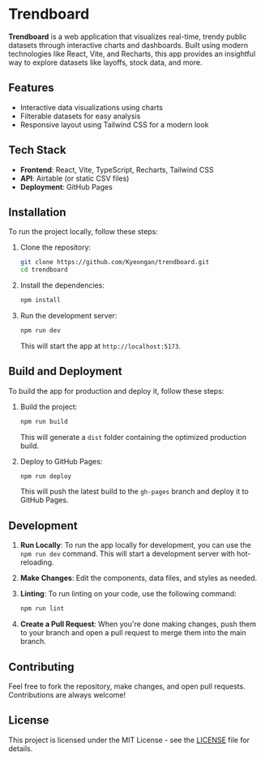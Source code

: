 # Trendboard

**Trendboard** is a web application that visualizes real-time, trendy public datasets through interactive charts and dashboards. Built using modern technologies like React, Vite, and Recharts, this app provides an insightful way to explore datasets like layoffs, stock data, and more.

## Features
- Interactive data visualizations using charts
- Filterable datasets for easy analysis
- Responsive layout using Tailwind CSS for a modern look

## Tech Stack
- **Frontend**: React, Vite, TypeScript, Recharts, Tailwind CSS
- **API**: Airtable (or static CSV files)
- **Deployment**: GitHub Pages

## Installation

To run the project locally, follow these steps:

1. Clone the repository:

    ```bash
    git clone https://github.com/Kyeongan/trendboard.git
    cd trendboard
    ```

2. Install the dependencies:

    ```bash
    npm install
    ```

3. Run the development server:

    ```bash
    npm run dev
    ```

    This will start the app at `http://localhost:5173`.

## Build and Deployment

To build the app for production and deploy it, follow these steps:

1. Build the project:

    ```bash
    npm run build
    ```

    This will generate a `dist` folder containing the optimized production build.

2. Deploy to GitHub Pages:

    ```bash
    npm run deploy
    ```

    This will push the latest build to the `gh-pages` branch and deploy it to GitHub Pages.

## Development

1. **Run Locally**: To run the app locally for development, you can use the `npm run dev` command. This will start a development server with hot-reloading.

2. **Make Changes**: Edit the components, data files, and styles as needed.

3. **Linting**: To run linting on your code, use the following command:

    ```bash
    npm run lint
    ```

4. **Create a Pull Request**: When you're done making changes, push them to your branch and open a pull request to merge them into the main branch.

## Contributing

Feel free to fork the repository, make changes, and open pull requests. Contributions are always welcome!

## License

This project is licensed under the MIT License - see the [LICENSE](LICENSE) file for details.
